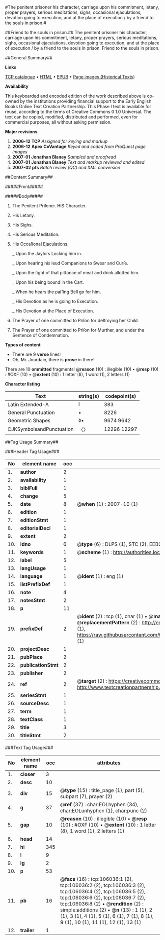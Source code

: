 #The penitent prisoner his character, carriage upon his commitment, letany, proper prayers, serious meditations, sighs, occasional ejaculations, devotion going to execution, and at the place of execution / by a friend to the souls in prison.#

##Friend to the souls in prison.##
The penitent prisoner his character, carriage upon his commitment, letany, proper prayers, serious meditations, sighs, occasional ejaculations, devotion going to execution, and at the place of execution / by a friend to the souls in prison.
Friend to the souls in prison.

##General Summary##

**Links**

[TCP catalogue](http://www.ota.ox.ac.uk/tcp/)  • 
[HTML](http://tei.it.ox.ac.uk/tcp/Texts-HTML/free/A54/A54090.html)  • 
[EPUB](http://tei.it.ox.ac.uk/tcp/Texts-EPUB/free/A54/A54090.epub) • 
[Page images (Historical Texts)](https://data.historicaltexts.jisc.ac.uk/view?pubId=eebo-17161679e&pageId=eebo-17161679e-106036-1)

**Availability**

This keyboarded and encoded edition of the
	       work described above is co-owned by the institutions
	       providing financial support to the Early English Books
	       Online Text Creation Partnership. This Phase I text is
	       available for reuse, according to the terms of Creative
	       Commons 0 1.0 Universal. The text can be copied,
	       modified, distributed and performed, even for
	       commercial purposes, all without asking permission.

**Major revisions**

1. __2006-12__ __TCP__ *Assigned for keying and markup*
1. __2006-12__ __Apex CoVantage__ *Keyed and coded from ProQuest page images*
1. __2007-01__ __Jonathan Blaney__ *Sampled and proofread*
1. __2007-01__ __Jonathan Blaney__ *Text and markup reviewed and edited*
1. __2007-02__ __pfs__ *Batch review (QC) and XML conversion*

##Content Summary##

#####Front#####

#####Body#####

1. The Penitent Priſoner. HIS Character.

1. His Letany.

1. His Sighs.

1. His Serious Meditation.

1. His Occaſional Ejaculations.

    _ Upon the Jaylors Locking him in.

    _ Upon hearing his leud Companions to Swear and Curſe.

    _ Upon the ſight of that pittance of meat and drink allotted him.

    _ Upon his being bound in the Cart.

    _ When he hears the paſſing Bell go for him.

    _ His Devotion as he is going to Execution.

    _ His Devotion at the Place of Execution.

1. The Prayer of one committed to Priſon for deſtroying her Child.

1. The Prayer of one committed to Priſon for Murther, and under the Sentence of Condemnation.

**Types of content**

  * There are 9 **verse** lines!
  * Oh, Mr. Jourdain, there is **prose** in there!

There are 10 **ommitted** fragments! 
 @__reason__ (10) : illegible (10)  •  @__resp__ (10) : #OXF (10)  •  @__extent__ (10) : 1 letter (8), 1 word (1), 2 letters (1)

**Character listing**


|Text|string(s)|codepoint(s)|
|---|---|---|
|Latin Extended-A|ſ|383|
|General Punctuation|•|8226|
|Geometric Shapes|◊▪|9674 9642|
|CJKSymbolsandPunctuation|〈〉|12296 12297|

##Tag Usage Summary##

###Header Tag Usage###

|No|element name|occ|attributes|
|---|---|---|---|
|1.|__author__|2||
|2.|__availability__|1||
|3.|__biblFull__|1||
|4.|__change__|5||
|5.|__date__|8| @__when__ (1) : 2007-10 (1)|
|6.|__edition__|1||
|7.|__editionStmt__|1||
|8.|__editorialDecl__|1||
|9.|__extent__|2||
|10.|__idno__|6| @__type__ (6) : DLPS (1), STC (2), EEBO-CITATION (1), OCLC (1), VID (1)|
|11.|__keywords__|1| @__scheme__ (1) : http://authorities.loc.gov/ (1)|
|12.|__label__|5||
|13.|__langUsage__|1||
|14.|__language__|1| @__ident__ (1) : eng (1)|
|15.|__listPrefixDef__|1||
|16.|__note__|4||
|17.|__notesStmt__|2||
|18.|__p__|11||
|19.|__prefixDef__|2| @__ident__ (2) : tcp (1), char (1)  •  @__matchPattern__ (2) : ([0-9\-]+):([0-9IVX]+) (1), (.+) (1)  •  @__replacementPattern__ (2) : http://eebo.chadwyck.com/downloadtiff?vid=$1&page=$2 (1), https://raw.githubusercontent.com/textcreationpartnership/Texts/master/tcpchars.xml#$1 (1)|
|20.|__projectDesc__|1||
|21.|__pubPlace__|2||
|22.|__publicationStmt__|2||
|23.|__publisher__|2||
|24.|__ref__|2| @__target__ (2) : https://creativecommons.org/publicdomain/zero/1.0/ (1), http://www.textcreationpartnership.org/docs/. (1)|
|25.|__seriesStmt__|1||
|26.|__sourceDesc__|1||
|27.|__term__|1||
|28.|__textClass__|1||
|29.|__title__|3||
|30.|__titleStmt__|2||


###Text Tag Usage###

|No|element name|occ|attributes|
|---|---|---|---|
|1.|__closer__|3||
|2.|__desc__|10||
|3.|__div__|15| @__type__ (15) : title_page (1), part (5), subpart (7), prayer (2)|
|4.|__g__|37| @__ref__ (37) : char:EOLhyphen (34), char:EOLunhyphen (1), char:punc (2)|
|5.|__gap__|10| @__reason__ (10) : illegible (10)  •  @__resp__ (10) : #OXF (10)  •  @__extent__ (10) : 1 letter (8), 1 word (1), 2 letters (1)|
|6.|__head__|14||
|7.|__hi__|345||
|8.|__l__|9||
|9.|__lg__|2||
|10.|__p__|53||
|11.|__pb__|16| @__facs__ (16) : tcp:106036:1 (2), tcp:106036:2 (2), tcp:106036:3 (2), tcp:106036:4 (2), tcp:106036:5 (2), tcp:106036:6 (2), tcp:106036:7 (2), tcp:106036:8 (2)  •  @__rendition__ (2) : simple:additions (2)  •  @__n__ (13) : 1 (1), 2 (1), 3 (1), 4 (1), 5 (1), 6 (1), 7 (1), 8 (1), 9 (1), 10 (1), 11 (1), 12 (1), 13 (1)|
|12.|__trailer__|1||
